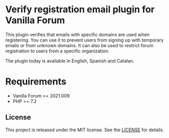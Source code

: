 # Verify registration email plugin for Vanilla Forum

This plugin verifies that emails with specific domains are used when registering. You can use it to prevent users from signing up with temporary emails or from unknown domains. It can also be used to restrict forum registration to users from a specific organization.

The plugin today is available in English, Spanish and Catalan.

# Requirements
- Vanilla Forum >= 2021.009
- PHP >= 7.2

## License
This project is released under the MIT license. See the [LICENSE](../main/LICENSE) for details.